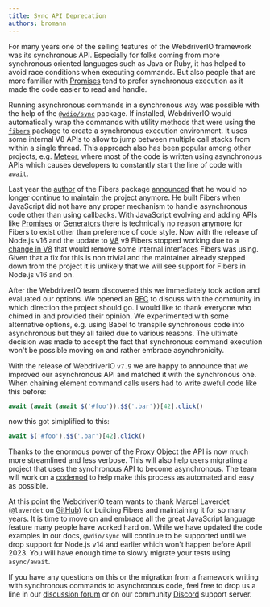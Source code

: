 ```yaml
---
title: Sync API Deprecation
authors: bromann
---
```


For many years one of the selling features of the WebdriverIO framework was its synchronous API. Especially for folks coming from more synchronous oriented languages such as Java or Ruby, it has helped to avoid race conditions when executing commands. But also people that are more familiar with [Promises](https://developer.mozilla.org/en-US/docs/Web/JavaScript/Reference/Global_Objects/Promise) tend to prefer synchronous execution as it made the code easier to read and handle.

<!-- truncate -->

Running asynchronous commands in a synchronous way was possible with the help of the [`@wdio/sync`](https://www.npmjs.com/package/@wdio/sync) package. If installed, WebdriverIO would automatically wrap the commands with utility methods that were using the [`fibers`](https://www.npmjs.com/package/fibers) package to create a synchronous execution environment. It uses some internal V8 APIs to allow to jump between multiple call stacks from within a single thread. This approach also has been popular among other projects, e.g. [Meteor](https://www.meteor.com/), where most of the code is written using asynchronous APIs which causes developers to constantly start the line of code with `await`.

Last year the [author](https://github.com/laverdet) of the Fibers package [announced](https://github.com/laverdet/node-fibers/commit/e2a0ed9c6d985f94c2b1947eaf72d5797e8a3278) that he would no longer continue to maintain the project anymore. He built Fibers when JavaScript did not have any proper mechanism to handle asynchronous code other than using callbacks. With JavaScript evolving and adding APIs like [Promises](https://developer.mozilla.org/en-US/docs/Web/JavaScript/Reference/Global_Objects/Promise) or [Generators](https://developer.mozilla.org/en-US/docs/Web/JavaScript/Reference/Global_Objects/Generator) there is technically no reason anymore for Fibers to exist other than preference of code style. Now with the release of Node.js v16 and the update to [V8](https://v8.dev/) v9 Fibers stopped working due to a [change in V8](https://chromium-review.googlesource.com/c/v8/v8/+/2537690) that would remove some internal interfaces Fibers was using. Given that a fix for this is non trivial and the maintainer already stepped down from the project it is unlikely that we will see support for Fibers in Node.js v16 and on.

After the WebdriverIO team discovered this we immediately took action and evaluated our options. We opened an [RFC](https://github.com/webdriverio/webdriverio/discussions/6702) to discuss with the community in which direction the project should go. I would like to thank everyone who chimed in and provided their opinion. We experimented with some alternative options, e.g. using Babel to transpile synchronous code into asynchronous but they all failed due to various reasons. The ultimate decision was made to accept the fact that synchronous command execution won't be possible moving on and rather embrace asynchronicity.

With the release of WebdriverIO `v7.9` we are happy to announce that we improved our asynchronous API and matched it with the synchronous one. When chaining element command calls users had to write aweful code like this before:

```js
await (await (await $('#foo')).$$('.bar'))[42].click()
```

now this got simiplified to this:

```js
await $('#foo').$$('.bar')[42].click()
```

Thanks to the enormous power of the [Proxy Object](https://developer.mozilla.org/en-US/docs/Web/JavaScript/Reference/Global_Objects/Proxy) the API is now much more streamlined and less verbose. This will also help users migrating a project that uses the synchronous API to become asynchronous. The team will work on a [codemod](https://github.com/webdriverio/codemod/issues/1) to help make this process as automated and easy as possible.

At this point the WebdriverIO team wants to thank Marcel Laverdet (`@laverdet` on [GitHub](https://github.com/laverdet)) for building Fibers and maintaining it for so many years. It is time to move on and embrace all the great JavaScript language feature many people have worked hard on. While we have updated the code examples in our docs, `@wdio/sync` will continue to be supported until we drop support for Node.js v14 and earlier which won't happen before April 2023. You will have enough time to slowly migrate your tests using `async/await`.

If you have any questions on this or the migration from a framework writing with synchronous commands to asynchronous code, feel free to drop us a line in our [discussion forum](https://github.com/webdriverio/webdriverio/discussions/new) or on our community [Discord](https://discord.webdriver.io) support server.
